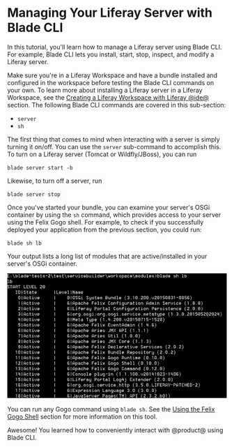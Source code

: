 # Managing Your Liferay Server with Blade CLI [](id=managing-module-projects-with-blade-cli)

In this tutorial, you'll learn how to manage a Liferay server using Blade CLI.
For example, Blade CLI lets you install, start, stop, inspect, and modify a
Liferay server.

Make sure you're in a Liferay Workspace and have a bundle installed and
configured in the workspace before testing the Blade CLI commands on your own.
To learn more about installing a Liferay server in a Liferay Workspace, see the
[Creating a Liferay Workspace with Liferay @ide@](/develop/tutorials/-/knowledge_base/7-1/creating-a-liferay-workspace-with-liferay-ide)
section. The following Blade CLI commands are covered in this sub-section:

- `server`
- `sh`

The first thing that comes to mind when interacting with a server is simply
turning it on/off. You can use the `server` sub-command to accomplish this. To
turn on a Liferay server (Tomcat or Wildfly/JBoss), you can run

    blade server start -b

Likewise, to turn off a server, run

    blade server stop

Once you've started your bundle, you can examine your server's OSGi container by
using the `sh` command, which provides access to your server using the Felix
Gogo shell. For example, to check if you successfully deployed your application
from the previous section, you could run:

    blade sh lb

Your output lists a long list of modules that are active/installed in your
server's OSGi container.

![Figure 1: Blade CLI accesses the Gogo shell script to run the `lb` command.](../../../images/blade-sh.png)

You can run any Gogo command using `blade sh`. See the
[Using the Felix Gogo Shell](/develop/reference/-/knowledge_base/7-1/using-the-felix-gogo-shell)
section for more information on this tool.

Awesome! You learned how to conveniently interact with @product@ using Blade
CLI.
